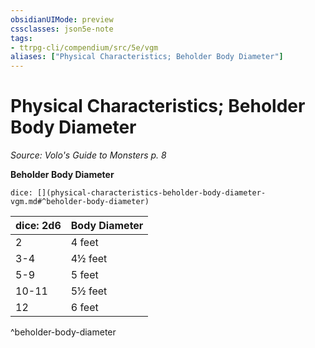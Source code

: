 ```yaml
---
obsidianUIMode: preview
cssclasses: json5e-note
tags:
- ttrpg-cli/compendium/src/5e/vgm
aliases: ["Physical Characteristics; Beholder Body Diameter"]
---
```

# Physical Characteristics; Beholder Body Diameter
*Source: Volo's Guide to Monsters p. 8* 

**Beholder Body Diameter**

`dice: [](physical-characteristics-beholder-body-diameter-vgm.md#^beholder-body-diameter)`

| dice: 2d6 | Body Diameter |
|-----------|---------------|
| 2 | 4 feet |
| 3-4 | 4½ feet |
| 5-9 | 5 feet |
| 10-11 | 5½ feet |
| 12 | 6 feet |
^beholder-body-diameter